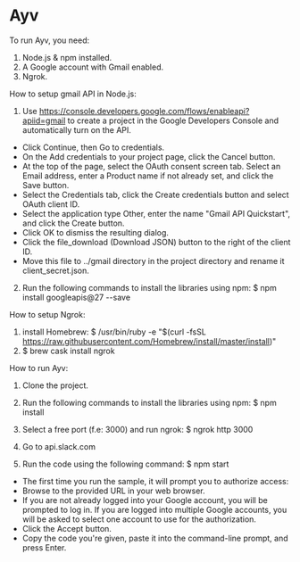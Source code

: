 # Ayv

To run Ayv, you need:
1. Node.js & npm installed.
2. A Google account with Gmail enabled.
3. Ngrok.

How to setup gmail API in Node.js:
1. Use https://console.developers.google.com/flows/enableapi?apiid=gmail to create a project in the Google Developers Console and automatically turn on the API. 
- Click Continue, then Go to credentials.
- On the Add credentials to your project page, click the Cancel button.
- At the top of the page, select the OAuth consent screen tab. Select an Email address, enter a Product name if not already set, and click the Save button.
- Select the Credentials tab, click the Create credentials button and select OAuth client ID.
- Select the application type Other, enter the name "Gmail API Quickstart", and click the Create button.
- Click OK to dismiss the resulting dialog.
- Click the file_download (Download JSON) button to the right of the client ID.
- Move this file to ../gmail directory in the project directory and rename it client_secret.json.

2. Run the following commands to install the libraries using npm:
$ npm install googleapis@27 --save

How to setup Ngrok:
1. install Homebrew: $ /usr/bin/ruby -e "$(curl -fsSL https://raw.githubusercontent.com/Homebrew/install/master/install)"
2. $ brew cask install ngrok

How to run Ayv:
1. Clone the project.
2. Run the following commands to install the libraries using npm: $ npm install
3. Select a free port (f.e: 3000) and run ngrok: $ ngrok http 3000
4. Go to api.slack.com

3. Run the code using the following command: $ npm start
- The first time you run the sample, it will prompt you to authorize access:
- Browse to the provided URL in your web browser.
- If you are not already logged into your Google account, you will be prompted to log in. If you are logged into multiple Google accounts, you will be asked to select one account to use for the authorization.
- Click the Accept button.
- Copy the code you're given, paste it into the command-line prompt, and press Enter.
